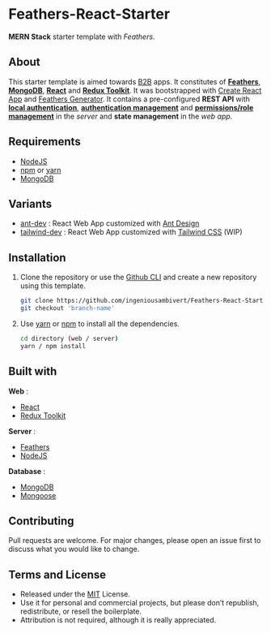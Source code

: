 # Feathers-React-Starter

 **MERN Stack** starter template with *Feathers*.

## About
This starter template is aimed towards [B2B](https://en.wikipedia.org/wiki/Business-to-business) apps. It constitutes of [**Feathers**](https://docs.feathersjs.com), [**MongoDB**](https://www.mongodb.com), [**React**](https://www.reactjs.org) and [**Redux Toolkit**](https://redux-toolkit.js.org/). It was bootstrapped with [Create React App](https://facebook.github.io/create-react-app/) and [Feathers Generator](https://docs.feathersjs.com/guides/basics/generator.html). It contains a pre-configured **REST API** with [**local authentication**](https://docs.feathersjs.com/api/authentication/local.html), [**authentication management**](https://github.com/feathersjs-ecosystem/feathers-authentication-management/blob/master/docs.md) and [**permissions/role management**](https://github.com/feathersjs-ecosystem/feathers-permissions) in the *server* and **state management** in the *web app*.


## Requirements

- [NodeJS](https://nodejs.org)
- [npm](https://npmjs.com) or [yarn](https://yarnpkg.com)
- [MongoDB](https://www.mongodb.com)

## Variants

- [ant-dev](https://github.com/ingeniousambivert/Feathers-React-Starter/tree/antd-dev) : React Web App customized with [Ant Design](https://ant.design)
- [tailwind-dev](https://github.com/ingeniousambivert/Feathers-React-Starter/tree/tailwind-dev) : React Web App customized with [Tailwind CSS](https://tailwindcss.com) (WIP)

## Installation

1. Clone the repository or use the [Github CLI](https://cli.github.com/) and create a new repository using this template.

    ```bash
    git clone https://github.com/ingeniousambivert/Feathers-React-Starter.git
    git checkout 'branch-name'
    ```

2. Use [yarn](https://yarnpkg.com/) or [npm](https://npmjs.com) to install all the dependencies.

    ```bash
    cd directory (web / server)
    yarn / npm install
    ```

## Built with

**Web** :

- [React](https://www.reactjs.org)
- [Redux Toolkit](https://redux-toolkit.js.org/)

**Server** :

- [Feathers](https://docs.feathersjs.com)
- [NodeJS](https://nodejs.org)

**Database** :

- [MongoDB](https://www.mongodb.com)
- [Mongoose](https://mongoosejs.com/)

## Contributing

Pull requests are welcome. For major changes, please open an issue first to discuss what you would like to change.

## Terms and License

- Released under the [MIT](https://choosealicense.com/licenses/mit/) License.
- Use it for personal and commercial projects, but please don’t republish, redistribute, or resell the boilerplate.
- Attribution is not required, although it is really appreciated.
